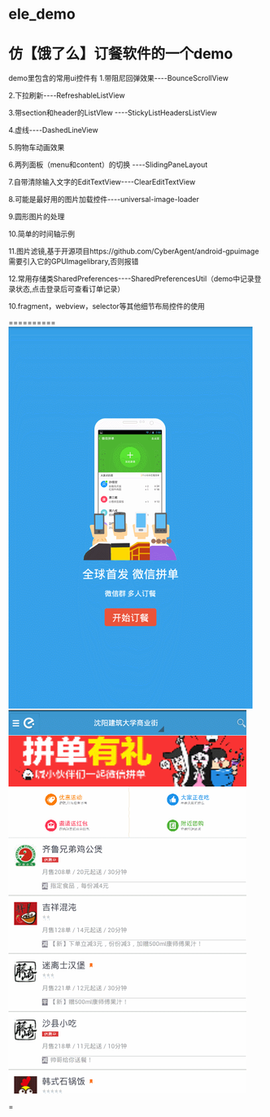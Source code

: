 ele_demo
========

仿【饿了么】订餐软件的一个demo
==========
 demo里包含的常用ui控件有
1.带阻尼回弹效果----BounceScrollView

2.下拉刷新----RefreshableListView

3.带section和header的ListVIew ----StickyListHeadersListView

4.虚线----DashedLineView

5.购物车动画效果

6.两列面板（menu和content）的切换 ----SlidingPaneLayout

7.自带清除输入文字的EditTextView----ClearEditTextView

8.可能是最好用的图片加载控件----universal-image-loader

9.圆形图片的处理

10.简单的时间轴示例

11.图片滤镜,基于开源项目https://github.com/CyberAgent/android-gpuimage 需要引入它的GPUImagelibrary,否则报错

12.常用存储类SharedPreferences----SharedPreferencesUtil（demo中记录登录状态,点击登录后可查看订单记录）

10.fragment，webview，selector等其他细节布局控件的使用

==========
 ![image](https://github.com/guxun12/file_temp/blob/master/ele_demo/homeShow.gif)
 ![image](https://github.com/guxun12/file_temp/blob/master/ele_demo/restaurantShow.gif)
 
=

